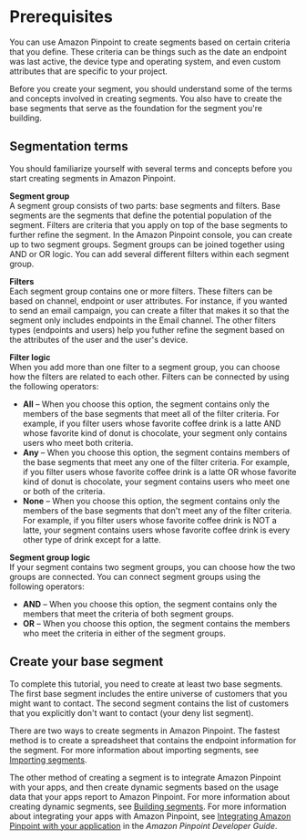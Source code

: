 # Prerequisites<a name="tutorials-create-a-segment-prerequisites"></a>

You can use Amazon Pinpoint to create segments based on certain criteria that you define\. These criteria can be things such as the date an endpoint was last active, the device type and operating system, and even custom attributes that are specific to your project\.

Before you create your segment, you should understand some of the terms and concepts involved in creating segments\. You also have to create the base segments that serve as the foundation for the segment you're building\.

## Segmentation terms<a name="tutorials-create-a-segment-prerequisites-terms"></a>

You should familiarize yourself with several terms and concepts before you start creating segments in Amazon Pinpoint\.

**Segment group**  
A segment group consists of two parts: base segments and filters\. Base segments are the segments that define the potential population of the segment\. Filters are criteria that you apply on top of the base segments to further refine the segment\. In the Amazon Pinpoint console, you can create up to two segment groups\. Segment groups can be joined together using AND or OR logic\. You can add several different filters within each segment group\.

**Filters**  
Each segment group contains one or more filters\. These filters can be based on channel, endpoint or user attributes\. For instance, if you wanted to send an email campaign, you can create a filter that makes it so that the segment only includes endpoints in the Email channel\. The other filters types \(endpoints and users\) help you futher refine the segment based on the attributes of the user and the user's device\.

**Filter logic**  
When you add more than one filter to a segment group, you can choose how the filters are related to each other\. Filters can be connected by using the following operators:  
+ **All** – When you choose this option, the segment contains only the members of the base segments that meet all of the filter criteria\. For example, if you filter users whose favorite coffee drink is a latte AND whose favorite kind of donut is chocolate, your segment only contains users who meet both criteria\.
+ **Any** – When you choose this option, the segment contains members of the base segments that meet any one of the filter criteria\. For example, if you filter users whose favorite coffee drink is a latte OR whose favorite kind of donut is chocolate, your segment contains users who meet one or both of the criteria\.
+ **None** – When you choose this option, the segment contains only the members of the base segments that don't meet any of the filter criteria\. For example, if you filter users whose favorite coffee drink is NOT a latte, your segment contains users whose favorite coffee drink is every other type of drink except for a latte\.

**Segment group logic**  
If your segment contains two segment groups, you can choose how the two groups are connected\. You can connect segment groups using the following operators:  
+ **AND** – When you choose this option, the segment contains only the members that meet the criteria of both segment groups\.
+ **OR** – When you choose this option, the segment contains the members who meet the criteria in either of the segment groups\.

## Create your base segment<a name="tutorials-create-a-segment-prerequisites-base-segments"></a>

To complete this tutorial, you need to create at least two base segments\. The first base segment includes the entire universe of customers that you might want to contact\. The second segment contains the list of customers that you explicitly don't want to contact \(your deny list segment\)\.

There are two ways to create segments in Amazon Pinpoint\. The fastest method is to create a spreadsheet that contains the endpoint information for the segment\. For more information about importing segments, see [Importing segments](segments-importing.md)\.

The other method of creating a segment is to integrate Amazon Pinpoint with your apps, and then create dynamic segments based on the usage data that your apps report to Amazon Pinpoint\. For more information about creating dynamic segments, see [Building segments](segments-building.md)\. For more information about integrating your apps with Amazon Pinpoint, see [Integrating Amazon Pinpoint with your application](https://docs.aws.amazon.com/pinpoint/latest/developerguide/integrate.html) in the *Amazon Pinpoint Developer Guide*\.